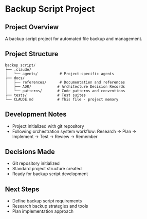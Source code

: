 # Backup Script Project

## Project Overview
A backup script project for automated file backup and management.

## Project Structure
```
backup script/
├── .claude/
│   └── agents/          # Project-specific agents
├── docs/
│   ├── references/      # Documentation and references
│   ├── ADR/            # Architecture Decision Records
│   └── patterns/       # Code patterns and conventions
├── tests/              # Test suites
└── CLAUDE.md           # This file - project memory
```

## Development Notes
- Project initialized with git repository
- Following orchestration system workflow: Research → Plan → Implement → Test → Review → Remember

## Decisions Made
- Git repository initialized
- Standard project structure created
- Ready for backup script development

## Next Steps
- Define backup script requirements
- Research backup strategies and tools
- Plan implementation approach